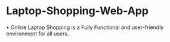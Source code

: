 # Laptop-Shopping-Web-App
• Online Laptop Shopping is a Fully Functional and user-friendly environment for all users. 

